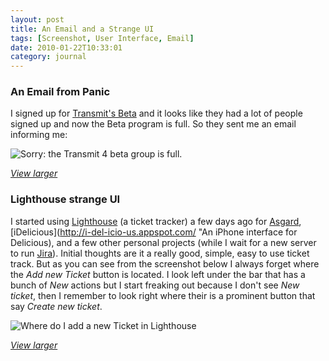 ```yaml
---
layout: post
title: An Email and a Strange UI
tags: [Screenshot, User Interface, Email]
date: 2010-01-22T10:33:01
category: journal
---
```


### An Email from Panic

I signed up for [Transmit's Beta](http://www.panic.com/blog/2009/12/transmit-beta-signup/) and it looks like they had a lot of people signed up and now the Beta program is full. So they sent me an email informing me:

![Sorry: the Transmit 4 beta group is full.](http://uploads.mylesbraithwaite.com/blog_posts/179-took-note/automatied-eamil_small.png)

*[View larger](http://uploads.mylesbraithwaite.com/blog_posts/179-took-note/automatied-eamil.png)*

### Lighthouse strange UI

I started using [Lighthouse](http://lighthouseapp.com/) (a ticket tracker) a few days ago for [Asgard](http://asgardproject.org/ "Asgard Project"), [iDelicious](http://i-del-icio-us.appspot.com/ "An iPhone interface for Delicious), and a few other personal projects (while I wait for a new server to run [Jira](http://www.atlassian.com/software/jira/)). Initial thoughts are it a really good, simple, easy to use ticket track. But as you can see from the screenshot below I always forget where the *Add new Ticket* button is located. I look left under the bar that has a bunch of *New* actions but I start freaking out because I don't see *New ticket*, then I remember to look right where their is a prominent button that say *Create new ticket*.

![Where do I add a new Ticket in Lighthouse](http://uploads.mylesbraithwaite.com/blog_posts/179-took-note/lighthouse-how-add-ticket_small.png)

*[View larger](http://uploads.mylesbraithwaite.com/blog_posts/179-took-note/lighthouse-how-add-ticket_small.png)*